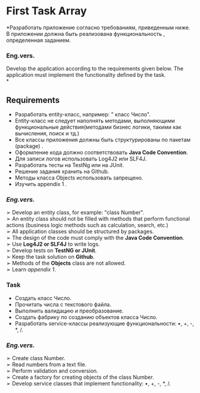 #  First Task Array
 *Разработать приложение согласно требованиям,  приведенным ниже. В приложении должна быть реализована 
  функциональность , определенная заданием. <br/>
  ### Eng.vers.<br/>
  Develop the application according to the requirements given below. The application must implement the functionality defined by the task. <br/>*
  
## Requirements

- Разработать entity-класс, например: " класс Число".<br/>
- Entity-класс не следует наполнять методами, выполняющими функциональные действия(методами бизнес логики, такими как вычисления, поиск и тд.)<br/>
- Все классы приложения должны быть структурированы по пакетам (package) .<br/>
- Оформление кода должно соответствовать **Java Code Convention**. <br/>
- Для записи логов использовать Log4J2 или SLF4J. <br/>
- Разработать тесты на TestNg или на JUnit. <br/>
- Решение задания хранить на Github. <br/>
- Методы класса Objects использовать запрещено. <br/>
- Изучить  appendix 1 . <br/>

### *Eng.vers.*<br/>
➢ Develop an entity class, for example: "class Number".<br/>
➢ An entity class should not be filled with methods that perform functional actions (business logic methods such as calculation, search, etc.)<br/>
➢ All application classes should be structured by packages.<br/>
➢ The design of the code must comply with the **Java Code Convention**.<br/>
➢ Use **Log4J2 or SLF4J** to write logs.<br/>
➢ Develop tests on **TestNG or JUnit**. <br/>
➢ Keep the task solution on **Github**.<br/>
➢ Methods of the **Objects** class are not allowed.<br/>
➢ Learn *appendix 1*. <br/>

### Task 

- Создать класс Число.<br/>
- Прочитать числа с текстового файла.<br/>
- Выполнить валидацию и преобразование. <br/>
- Создать фабрику по созданию объектов класса Число. <br/> 
- Разработать service-классы  реализующие функциональности: •, +, -, *, /.<br/>

### *Eng.vers.* <br/>
➢ Create class Number.<br/>
➢ Read numbers from a text file.<br/>
➢ Perform validation and conversion.<br/>
➢ Create a factory for creating objects of the class Number.<br/>
➢ Develop service classes that implement functionality: •, +, -, *, /.<br/>
